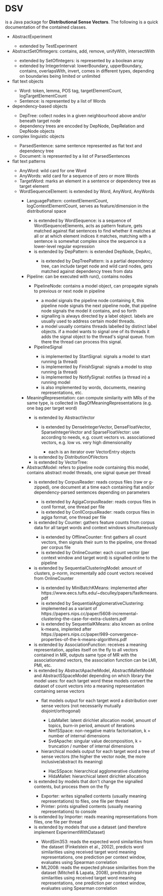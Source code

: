 <h1>DSV</h1>
is a Java package for <b>Distributional Sense Vectors</b>. The following is a quick documentation of the contained classes.


<ul>
<li>AbstractExperiment</li>
	<ul>
	<li>extended by TestExperiment</li>
	</ul>
	
<li>AbstractSetOfIntegers: contains, add, remove, unifyWith, intersectWith</li>
	<ul>
	<li>extended by SetOfIntegers: is represented by a boolean array</li>
	<li>extended by IntegerInterval: lowerBoundary, upperBoundary, contains, overlapsWith, invert, comes in different types, depending on boundaries being limited or unlimited</li>
	</ul>
	
<li>flat text objects</li>
	<ul>
	<li>Word: token, lemma, POS tag, targetElementCount, logTargetElementCount</li>
	<li>Sentence: is represented by a list of Words</li>
	</ul>
	
<li>dependency-based objects</li>
	<ul>
	<li>DepTree: collect nodes in a given neighbourhood above and/or beneath target node</li>
	<li>dependency trees are encoded by DepNode, DepRelation and DepNode objects</li>
	</ul>
	
<li>complex linguistic objects</li>
	<ul>
	<li>ParsedSentence: same sentence represented as flat text and dependency tree</li>
	<li>Document: is represented by a list of ParsedSentences</li>
	</ul>

<li>flat text patterns</li>
	<ul>
	<li>AnyWord: wild card for one Word</li>
	<li>AnyWords: wild card for a sequence of zero or more Words</li>
	<li>TargetWord: marks an element in a sentence or dependency tree as target element</li>
	<li>WordSequenceElement: is extended by Word, AnyWord, AnyWords</li>
	<ul>

<li>LanguagePattern: contextElementCount, logContextElementCount, serves as feature/dimension in the distributional space</li>
	<ul>
	<li>is extended by WordSequence: is a sequence of WordSequenceElements, acts as pattern feature, gets matched against flat sentences to find whether it matches at all or at which element indices it matches, matching with a sentence is somewhat complex since the sequence is a lower-level regular expression</li>
	<li>is extended by DepPattern: is extended DepNode, DepArc,</li>
		<ul>
		<li>is extended by DepTreePattern: is a partial dependency tree, can include target node and wild card nodes, gets matched against dependency trees from data</li>
		</ul>
	</ul>
	
<li>Pipeline: can be executed with run(), contains nodes</li>
	<ul>
	<li>PipelineNode: contains a model object, can propagate signals to previous or next node in pipeline</li>
		<ul>
		<li>a model signals the pipeline node containing it, this pipeline node signals the next pipeline node, that pipeline node signals the model it contains, and so forth</li>
		<li>signalling is always directed by a label object. labels are usually used to address certain model threads.</li>
		<li>a model usually contains threads labelled by distinct label objects. if a model wants to signal one of its threads it adds the signal object to the thread's signal queue. from there the thread can process this signal.</li>
		</ul>
	<li>PipelineSignal</li>
		<ul>
		<li>is implemented by StartSignal: signals a model to start running (a thread)</li>
		<li>is implemented by FinishSignal: signals a model to stop running (a thread)</li>
		<li>is implemented by NotifySignal: notifies (a thread in) a running model</li>
		<li>is also implemented by words, documents, meaning representations, etc.</li>
		</ul>
	</ul>
		
<li>MeaningRepresentation: can compute similarity with MRs of the same type, is collected in BagOfMeaningRepresentations (e.g. one bag per target word)</li>
	<ul>
	<li>is extended by AbstractVector</li>
		<ul>
		<li>is extended by DenseIntegerVector, DenseFloatVector, SparseIntegerVector and SparseFloatVector: use according to needs, e.g. count vectors vs. associationed vectors, e.g. low vs. very high dimensionality</li>
			<ul>
			<li>each is an iterator over VectorEntry objects</li>
			</ul>
		</ul>
	<li>is extended by DistributionOfVectors</li>
	<li>is extended by VectorTree:</li>
	</ul>

<li>AbstractModel: refers to pipeline node containing this model, contains abstract model threads, one signal queue per thread</li>
	<ul>
	<li>is extended by CorpusReader: reads corpus files (raw or g-zipped), one document at a time each containing flat and/or dependency-parsed sentences depending on parameters</li>
		<ul>
		<li>is extended by AgigaCorpusReader: reads corpus files in conll format, one thread per file</li>
		<li>is extended by ConllCorpusReader: reads corpus files in agiga format, one thread per file</li>
		</ul>
	<li>is extended by Counter: gathers feature counts from corpus data for all target words and context windows simultaneously</li>
		<ul>
		<li>is extended by OfflineCounter: first gathers all count vectors, then signals their sum to the pipeline, one thread per corpus file</li>
		<li>is extended by OnlineCounter: each count vector (per context window and target word) is signalled online to the pipeline</li>
		</ul>
	<li>is extended by SequentialClusteringModel: amount of clusters, p-norm, incrementally add count vectors received from OnlineCounter</li>
		<ul>
		<li>is extended by MiniBatchKMeans: implemented after https://www.eecs.tufts.edu/~dsculley/papers/fastkmeans.pdf</li>
		<li>is extended by SequentialAgglomerativeClustering: implemented as a variant of https://papers.nips.cc/paper/5608-incremental-clustering-the-case-for-extra-clusters.pdf</li>
		<li>is extended by SequentialKMeans: also known as online k-means, implented after https://papers.nips.cc/paper/989-convergence-properties-of-the-k-means-algorithms.pdf</li>
		</ul>
	<li>is extended by AssociationFunction: receives a meaning representation, applies itself on the fly to all vectors contained in MR, outputs same type of MR with the associationated vectors, the association function can be LMI, PMI, etc.</li>
	<li>is extended by AbstractApacheModel, AbstractMalletModel and AbstractSSpaceModel depending on which library the model uses: for each target word these models convert the dataset of count vectors into a meaning representation containing sense vectors</li>
		<ul>
		<li>flat models output for each target word a distribution over sense vectors (not necessarily mutually disjoint/orthogonal)</li>
			<ul>
			<li>LdaMallet: latent dirichlet allocation model, amount of topics, burn-in period, amount of iterations</li>
			<li>NmfSSpace: non-negative matrix factorisation, k = number of internal dimensions</li>
			<li>SvdApache: singular value decomposition, k = truncation / number of internal dimensions</li>
			</ul>
		<li>hierarchical models output for each target word a tree of sense vectors (the higher the vector node, the more inclusive/abstract its meaning)</li>
			<ul>
			<li>HacSSpace: hierarchical agglomerative clustering</li>
			<li>HldaMallet: hierarchical latent dirichlet allocation</li>
			</ul>
		</ul>
	<li>is extended by models that don't change the signalled contents, but process them on the fly</li>
		<ul>
		<li>Exporter: writes signalled contents (usually meaning representations) to files, one file per thread</li>
		<li>Printer: prints signalled contents (usually meaning representations) to console</li>
		</ul>
	<li>is extended by Importer: reads meaning representations from files, one file per thread</li>
	<li>is extended by models that use a dataset (and therefore implement ExperimentWithDataset)</li>
		<ul>
		<li>WordSim353: reads the expected word similarities from the dataset (Finkelstein et al., 2002), predicts word similarities using received target word meaning representations, one prediction per context window, evaluates using Spearman correlation</li>
		<li>ML2008: reads the expected phrase similarities from the dataset (Mitchell & Lapata, 2008), predicts phrase similarities using received target word meaning representations, one prediction per context window, evaluates using Spearman correlation</li>
		</ul>
	</ul>
</ul>